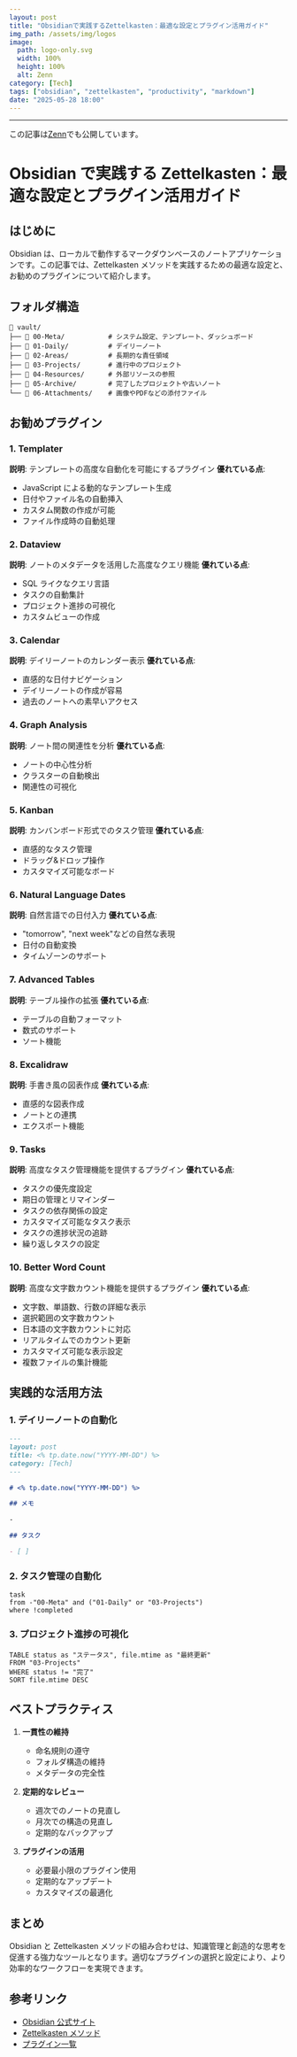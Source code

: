 ```yaml
---
layout: post
title: "Obsidianで実践するZettelkasten：最適な設定とプラグイン活用ガイド"
img_path: /assets/img/logos
image:
  path: logo-only.svg
  width: 100%
  height: 100%
  alt: Zenn
category: [Tech]
tags: ["obsidian", "zettelkasten", "productivity", "markdown"]
date: "2025-05-28 18:00"
---
```



---


この記事は[Zenn](https://zenn.dev/long910/articles/)でも公開しています。

# Obsidian で実践する Zettelkasten：最適な設定とプラグイン活用ガイド

## はじめに

Obsidian は、ローカルで動作するマークダウンベースのノートアプリケーションです。この記事では、Zettelkasten メソッドを実践するための最適な設定と、お勧めのプラグインについて紹介します。

## フォルダ構造

```
📁 vault/
├── 📁 00-Meta/           # システム設定、テンプレート、ダッシュボード
├── 📁 01-Daily/          # デイリーノート
├── 📁 02-Areas/          # 長期的な責任領域
├── 📁 03-Projects/       # 進行中のプロジェクト
├── 📁 04-Resources/      # 外部リソースの参照
├── 📁 05-Archive/        # 完了したプロジェクトや古いノート
└── 📁 06-Attachments/    # 画像やPDFなどの添付ファイル
```

## お勧めプラグイン

### 1. Templater

**説明**: テンプレートの高度な自動化を可能にするプラグイン
**優れている点**:

- JavaScript による動的なテンプレート生成
- 日付やファイル名の自動挿入
- カスタム関数の作成が可能
- ファイル作成時の自動処理

### 2. Dataview

**説明**: ノートのメタデータを活用した高度なクエリ機能
**優れている点**:

- SQL ライクなクエリ言語
- タスクの自動集計
- プロジェクト進捗の可視化
- カスタムビューの作成

### 3. Calendar

**説明**: デイリーノートのカレンダー表示
**優れている点**:

- 直感的な日付ナビゲーション
- デイリーノートの作成が容易
- 過去のノートへの素早いアクセス

### 4. Graph Analysis

**説明**: ノート間の関連性を分析
**優れている点**:

- ノートの中心性分析
- クラスターの自動検出
- 関連性の可視化

### 5. Kanban

**説明**: カンバンボード形式でのタスク管理
**優れている点**:

- 直感的なタスク管理
- ドラッグ&ドロップ操作
- カスタマイズ可能なボード

### 6. Natural Language Dates

**説明**: 自然言語での日付入力
**優れている点**:

- "tomorrow", "next week"などの自然な表現
- 日付の自動変換
- タイムゾーンのサポート

### 7. Advanced Tables

**説明**: テーブル操作の拡張
**優れている点**:

- テーブルの自動フォーマット
- 数式のサポート
- ソート機能

### 8. Excalidraw

**説明**: 手書き風の図表作成
**優れている点**:

- 直感的な図表作成
- ノートとの連携
- エクスポート機能

### 9. Tasks

**説明**: 高度なタスク管理機能を提供するプラグイン
**優れている点**:

- タスクの優先度設定
- 期日の管理とリマインダー
- タスクの依存関係の設定
- カスタマイズ可能なタスク表示
- タスクの進捗状況の追跡
- 繰り返しタスクの設定

### 10. Better Word Count

**説明**: 高度な文字数カウント機能を提供するプラグイン
**優れている点**:

- 文字数、単語数、行数の詳細な表示
- 選択範囲の文字数カウント
- 日本語の文字数カウントに対応
- リアルタイムでのカウント更新
- カスタマイズ可能な表示設定
- 複数ファイルの集計機能

## 実践的な活用方法

### 1. デイリーノートの自動化

```markdown
---
layout: post
title: <% tp.date.now("YYYY-MM-DD") %>
category: [Tech]
---

# <% tp.date.now("YYYY-MM-DD") %>

## メモ

-

## タスク

- [ ]
```

### 2. タスク管理の自動化

```dataview
task
from -"00-Meta" and ("01-Daily" or "03-Projects")
where !completed
```

### 3. プロジェクト進捗の可視化

```dataview
TABLE status as "ステータス", file.mtime as "最終更新"
FROM "03-Projects"
WHERE status != "完了"
SORT file.mtime DESC
```

## ベストプラクティス

1. **一貫性の維持**

   - 命名規則の遵守
   - フォルダ構造の維持
   - メタデータの完全性

2. **定期的なレビュー**

   - 週次でのノートの見直し
   - 月次での構造の見直し
   - 定期的なバックアップ

3. **プラグインの活用**
   - 必要最小限のプラグイン使用
   - 定期的なアップデート
   - カスタマイズの最適化

## まとめ

Obsidian と Zettelkasten メソッドの組み合わせは、知識管理と創造的な思考を促進する強力なツールとなります。適切なプラグインの選択と設定により、より効率的なワークフローを実現できます。

## 参考リンク

- [Obsidian 公式サイト](https://obsidian.md)
- [Zettelkasten メソッド](https://zettelkasten.de)
- [プラグイン一覧](https://obsidian.md/plugins)
